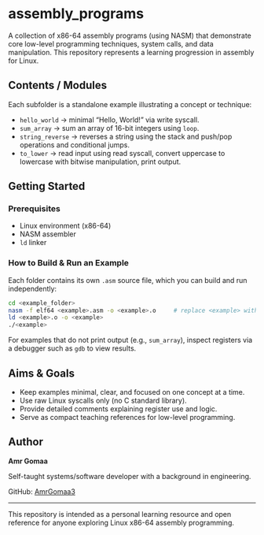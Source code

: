 # assembly_programs

A collection of x86-64 assembly programs (using NASM) that demonstrate core low-level programming techniques, system calls, and data manipulation.
This repository represents a learning progression in assembly for Linux.

## Contents / Modules

Each subfolder is a standalone example illustrating a concept or technique:

* `hello_world` -> minimal “Hello, World!” via write syscall.
* `sum_array` -> sum an array of 16-bit integers using `loop`.
* `string_reverse` -> reverses a string using the stack and push/pop operations and conditional jumps.
* `to_lower` -> read input using read syscall, convert uppercase to lowercase with bitwise manipulation, print output.

## Getting Started

### Prerequisites

* Linux environment (x86-64)
* NASM assembler
* `ld` linker

### How to Build & Run an Example

Each folder contains its own `.asm` source file, which you can build and run independently:

```bash
cd <example_folder>
nasm -f elf64 <example>.asm -o <example>.o     # replace <example> with the filename
ld <example>.o -o <example>
./<example>
```

For examples that do not print output (e.g., `sum_array`), inspect registers via a debugger such as `gdb` to view results.

## Aims & Goals

* Keep examples minimal, clear, and focused on one concept at a time.
* Use raw Linux syscalls only (no C standard library).
* Provide detailed comments explaining register use and logic.
* Serve as compact teaching references for low-level programming.

## Author

**Amr Gomaa**

Self-taught systems/software developer with a background in engineering.

GitHub: [AmrGomaa3](https://github.com/AmrGomaa3)

---

This repository is intended as a personal learning resource and open reference for anyone exploring Linux x86-64 assembly programming.
